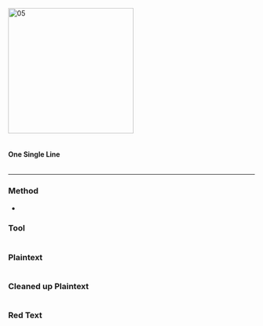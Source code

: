 <img src="https://github.com/iBotPeaches/cicada_3301/raw/master/liber_primus/07.jpg" width="256" alt="05">

```

```

#### One Single Line

```
```

---

### Method

*

### Tool

```

```

### Plaintext

```

```

### Cleaned up Plaintext

```

```

### Red Text

```

```
